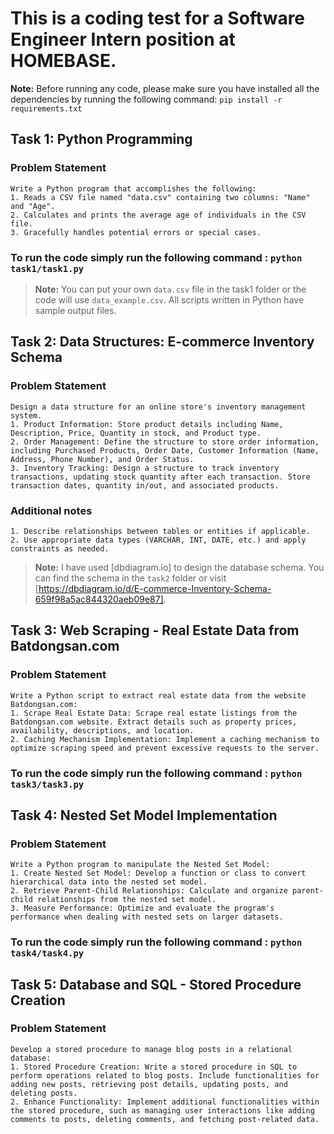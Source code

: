 # This is a coding test for a Software Engineer Intern position at HOMEBASE.
**Note:** Before running any code, please make sure you have installed all the dependencies by running the following command: `pip install -r requirements.txt`
## Task 1: Python Programming
### Problem Statement
    Write a Python program that accomplishes the following:
    1. Reads a CSV file named "data.csv" containing two columns: "Name" and "Age".
    2. Calculates and prints the average age of individuals in the CSV file. 
    3. Gracefully handles potential errors or special cases.

### To run the code simply run the following command : `python task1/task1.py` 
> **Note:** You can put your own `data.csv` file in the task1 folder or the code will use `data_example.csv`.
> All scripts written in Python have sample output files.
## Task 2:  Data Structures: E-commerce Inventory Schema
### Problem Statement
    Design a data structure for an online store's inventory management system.
    1. Product Information: Store product details including Name, Description, Price, Quantity in stock, and Product type.
    2. Order Management: Define the structure to store order information, including Purchased Products, Order Date, Customer Information (Name, Address, Phone Number), and Order Status.
    3. Inventory Tracking: Design a structure to track inventory transactions, updating stock quantity after each transaction. Store transaction dates, quantity in/out, and associated products.
### Additional notes
    1. Describe relationships between tables or entities if applicable.
    2. Use appropriate data types (VARCHAR, INT, DATE, etc.) and apply constraints as needed.
> **Note:** I have used [dbdiagram.io] to design the database schema. You can find the schema in the `task2` folder or visit [https://dbdiagram.io/d/E-commerce-Inventory-Schema-659f98a5ac844320aeb09e87].

## Task 3:  Web Scraping - Real Estate Data from Batdongsan.com
### Problem Statement
    Write a Python script to extract real estate data from the website Batdongsan.com: 
    1. Scrape Real Estate Data: Scrape real estate listings from the Batdongsan.com website. Extract details such as property prices, availability, descriptions, and location.
    2. Caching Mechanism Implementation: Implement a caching mechanism to optimize scraping speed and prevent excessive requests to the server.
### To run the code simply run the following command : `python task3/task3.py` 

## Task 4: Nested Set Model Implementation
### Problem Statement
    Write a Python program to manipulate the Nested Set Model:
    1. Create Nested Set Model: Develop a function or class to convert hierarchical data into the nested set model.
    2. Retrieve Parent-Child Relationships: Calculate and organize parent-child relationships from the nested set model.
    3. Measure Performance: Optimize and evaluate the program's performance when dealing with nested sets on larger datasets.
### To run the code simply run the following command : `python task4/task4.py`

## Task 5: Database and SQL - Stored Procedure Creation
### Problem Statement
    Develop a stored procedure to manage blog posts in a relational database: 
    1. Stored Procedure Creation: Write a stored procedure in SQL to perform operations related to blog posts. Include functionalities for adding new posts, retrieving post details, updating posts, and deleting posts.
    2. Enhance Functionality: Implement additional functionalities within the stored procedure, such as managing user interactions like adding comments to posts, deleting comments, and fetching post-related data.
